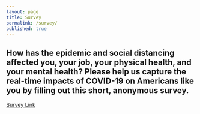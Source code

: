 ```yaml
---
layout: page
title: Survey
permalink: /survey/
published: true
---
```

## How has the epidemic and social distancing affected you, your job, your physical health, and your mental health? Please help us capture the real-time impacts of COVID-19 on Americans like you by filling out this short, anonymous survey.

[Survey Link](https://redcap.med.usc.edu/surveys/?s=J7KEL4YTKT)
